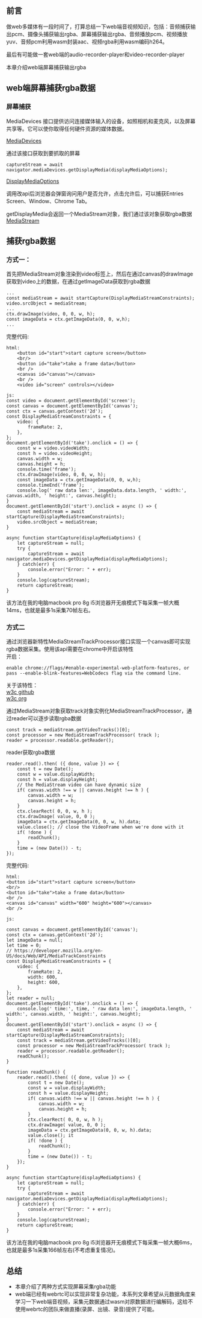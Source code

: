 <!--
 * @Author: xiuquanxu
 * @Company: kaochong
 * @Date: 2021-05-19 18:41:35
 * @LastEditors: xiuquanxu
 * @LastEditTime: 2021-05-19 19:21:00
-->
## 前言  
做web多媒体有一段时间了，打算总结一下web端音视频知识，包括：音频捕获输出pcm、摄像头捕获输出rgba、屏幕捕获输出rgba、音频播放pcm、视频播放yuv、音频pcm利用wasm封装aac、视频rgba利用wasm编码h264。  

最后有可能做一套web端的audio-recorder-player和video-recorder-player  

本章介绍web端屏幕捕获输出rgba

## web端屏幕捕获rgba数据  
  
### 屏幕捕获  

MediaDevices 接口提供访问连接媒体输入的设备，如照相机和麦克风，以及屏幕共享等。它可以使你取得任何硬件资源的媒体数据。

<a href="https://developer.mozilla.org/zh-CN/docs/Web/API/MediaDevices">MediaDevices</a>  

通过该接口获取到要抓取的屏幕   
```
captureStream = await navigator.mediaDevices.getDisplayMedia(displayMediaOptions);
```  
<a href="// https://developer.mozilla.org/en-US/docs/Web/API/MediaTrackConstraints
">DisplayMediaOptions</a>  

调用改api后浏览器会弹窗询问用户是否允许，点击允许后，可以捕获Entries Screen、Window、Chrome Tab。  

getDisplayMedia会返回一个MediaStream对象，我们通过该对象获取rgba数据  
<a href="https://developer.mozilla.org/zh-CN/docs/Web/API/MediaStream/MediaStream">MediaStream</a>  

## 捕获rgba数据  

### 方式一：  
首先把MediaStream对象渲染到video标签上，然后在通过canvas的drawImage获取到video上的数据，在通过getImageData获取到rgba数据  
```
...
const mediaStream = await startCapture(DisplayMediaStreamConstraints);
video.srcObject = mediaStream;
...
ctx.drawImage(video, 0, 0, w, h);
const imageData = ctx.getImageData(0, 0, w,h);
...
```  

完整代码:  
```
html:  
    <button id="start">start capture screen</button>
    <br/>
    <button id="take">take a frame data</button>
    <br />
    <canvas id="canvas"></canvas>
    <br />
    <video id="screen" controls></video>

js:
const video = document.getElementById('screen');
const canvas = document.getElementById('canvas');
const ctx = canvas.getContext('2d');
const DisplayMediaStreamConstraints = {
    video: {
        frameRate: 2,
    },
};
document.getElementById('take').onclick = () => {
    const w = video.videoWidth;
    const h = video.videoHeight;
    canvas.width = w;
    canvas.height = h;
    console.time('frame');
    ctx.drawImage(video, 0, 0, w, h);
    const imageData = ctx.getImageData(0, 0, w,h);
    console.timeEnd('frame');
    console.log(' raw data len:', imageData.data.length, ' width:', canvas.width, ' height:', canvas.height);
}
document.getElementById('start').onclick = async () => {
    const mediaStream = await startCapture(DisplayMediaStreamConstraints);
    video.srcObject = mediaStream;
}

async function startCapture(displayMediaOptions) {
    let captureStream = null;
    try {
        captureStream = await navigator.mediaDevices.getDisplayMedia(displayMediaOptions);
    } catch(err) {
        console.error("Error: " + err);
    }
    console.log(captureStream);
    return captureStream;
}
```  
该方法在我的电脑macbook pro 8g i5浏览器开无痕模式下每采集一帧大概14ms，也就是最多1s采集70帧左右。  

### 方式二 
通过浏览器新特性MediaStreamTrackProcessor接口实现一个canvas即可实现rgba数据采集。使用该api需要在chrome中开启该特性  
开启：  
```
enable chrome://flags/#enable-experimental-web-platform-features, or
pass --enable-blink-features=WebCodecs flag via the command line.
```

关于该特性：  
<a href="https://github.com/w3c/webcodecs">w3c github</a>    
<a href="https://www.w3.org/TR/webcodecs/#dictdef-videodecoderinit">w3c org</a>    

通过MediaStream对象获取track对象实例化MediaStreamTrackProcessor，通过reader可以逐步读取rgba数据
```
const track = mediaStream.getVideoTracks()[0];
const processor = new MediaStreamTrackProcessor( track );
reader = processor.readable.getReader();
```  

reader获取rgba数据  
```
reader.read().then( ({ done, value }) => {
    const t = new Date();
    const w = value.displayWidth;
    const h = value.displayHeight;
    // the MediaStream video can have dynamic size
    if( canvas.width !== w || canvas.height !== h ) {
        canvas.width = w;
        canvas.height = h;
    }
    ctx.clearRect( 0, 0, w, h );
    ctx.drawImage( value, 0, 0 );
    imageData = ctx.getImageData(0, 0, w, h).data;
    value.close(); // close the VideoFrame when we're done with it
    if( !done ) {
        readChunk();
    }
    time = (new Date()) - t;
});
```  

完整代码:  

```
html:
<button id="start">start capture screen</button>
<br/>
<button id="take">take a frame data</button>
<br />
<canvas id="canvas" width="600" height="600"></canvas>
<br />  

js:  

const canvas = document.getElementById('canvas');
const ctx = canvas.getContext('2d');
let imageData = null;
let time = 0;
// https://developer.mozilla.org/en-US/docs/Web/API/MediaTrackConstraints
const DisplayMediaStreamConstraints = {
    video: {
        frameRate: 2,
        width: 600,
        height: 600,
    },
};
let reader = null;
document.getElementById('take').onclick = () => {
    console.log(' time:', time, ' raw data len:', imageData.length, ' width:', canvas.width, ' height:', canvas.height);
}
document.getElementById('start').onclick = async () => {
    const mediaStream = await startCapture(DisplayMediaStreamConstraints);
    const track = mediaStream.getVideoTracks()[0];
    const processor = new MediaStreamTrackProcessor( track );
    reader = processor.readable.getReader();
    readChunk();
}

function readChunk() {
    reader.read().then( ({ done, value }) => {
        const t = new Date();
        const w = value.displayWidth;
        const h = value.displayHeight;
        if( canvas.width !== w || canvas.height !== h ) {
            canvas.width = w;
            canvas.height = h;
        }
        ctx.clearRect( 0, 0, w, h );
        ctx.drawImage( value, 0, 0 );
        imageData = ctx.getImageData(0, 0, w, h).data;
        value.close(); it
        if( !done ) {
            readChunk();
        }
        time = (new Date()) - t;
    });
}

async function startCapture(displayMediaOptions) {
    let captureStream = null;
    try {
        captureStream = await navigator.mediaDevices.getDisplayMedia(displayMediaOptions);
    } catch(err) {
        console.error("Error: " + err);
    }
    console.log(captureStream);
    return captureStream;
}
```  

该方法在我的电脑macbook pro 8g i5浏览器开无痕模式下每采集一帧大概6ms，也就是最多1s采集166帧左右(不考虑重复情况)。  

## 总结  
- 本章介绍了两种方式实现屏幕采集rgba功能  
- web端已经有webrtc可以实现非常复杂功能，本系列文章希望从元数据角度来学习一下web端音视频，采集元数据通过wasm对原数据进行编解码，这给不使用webrtc的团队来做直播(录屏、出镜、录音)提供了可能。